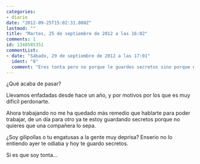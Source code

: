 ```yaml
---
categories:
- diario
date: "2012-09-25T15:02:31.000Z"
lastmod: ""
title: "Martes, 25 de septiembre de 2012 a las 16:02"
comments: 1
id: 1348585351
commentList:
- date: "Sábado, 29 de septiembre de 2012 a las 17:01"
  ident: "0"
  comment: "Eres tonta pero no porque le guardes secretos sino porque no sabes usarlos xD  \n  \n¿No te habías peleado con ella? Pues es tu hora de vengarte. Me pondré en plan diablillo de tu hombro derecho y te susurraré al oido esto: vende sus secretos... cuentalos... que vuelen como el viento...  \n  \nPero claro siempre puedes hacer de tonta... Aunque también he de apuntar que no todas las personas son capaces de ser tan rastreras, yo me incluyo, sin embargo me rio de cosas así xD  \n  \nSi quieres ir por el buen camino simplemente pasa de lo que te dice y yasta, comportate como una mera profesional que se dedica a su trabajo."
---
```


¿Qué acaba de pasar?  
  
Llevamos enfadadas desde hace un año, y por motivos por los que es muy díficil perdonarte.  
  
Ahora trabajando no me ha quedado más remedio que hablarte para poder trabajar, de un día para otro ya te estoy guardando secretos porque no quieres que una compañera lo sepa.  
  
¿Soy gilipollas o tu engatusas a la gente muy deprisa? Enserio no lo entiendo ayer te odiaba y hoy te guardo secretos.  
  
Si es que soy tonta...